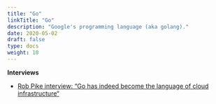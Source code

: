 ```yaml
---
title: "Go"
linkTitle: "Go"
description: "Google's programming language (aka golang)."
date: 2020-05-02
draft: false
type: docs
weight: 10
---
```


**Interviews**
* [Rob Pike interview: “Go has indeed become the language of cloud infrastructure“](https://evrone.com/rob-pike-interview)
